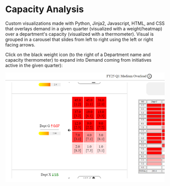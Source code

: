 # Capacity Analysis

Custom visualizations made with Python, Jinja2, Javascript, HTML, and CSS that overlays demand in a given quarter (visualized with a weight/heatmap) over a department's capacity (visualized with a thermometer). Visual is grouped in a carousel that slides from left to right using the left or right facing arrows.

Click on the black weight icon (to the right of a Department name and capacity thermometer) to expand into Demand coming from initiatives active in the given quarter):

![Expand](https://github.com/nzh2534/capacityanalysis/blob/main/expand.png)
